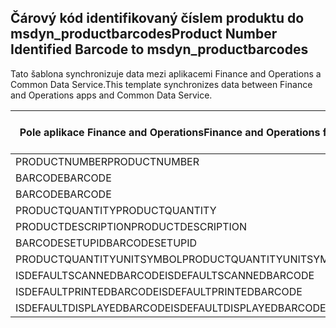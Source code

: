 ## <a name="product-number-identified-barcode-to-msdyn_productbarcodes"></a><span data-ttu-id="0962f-101">Čárový kód identifikovaný číslem produktu do msdyn_productbarcodes</span><span class="sxs-lookup"><span data-stu-id="0962f-101">Product Number Identified Barcode to msdyn_productbarcodes</span></span>

<span data-ttu-id="0962f-102">Tato šablona synchronizuje data mezi aplikacemi Finance and Operations a Common Data Service.</span><span class="sxs-lookup"><span data-stu-id="0962f-102">This template synchronizes data between Finance and Operations apps and Common Data Service.</span></span>

<span data-ttu-id="0962f-103">Pole aplikace Finance and Operations</span><span class="sxs-lookup"><span data-stu-id="0962f-103">Finance and Operations field</span></span> | <span data-ttu-id="0962f-104">Typ mapování</span><span class="sxs-lookup"><span data-stu-id="0962f-104">Map type</span></span> | <span data-ttu-id="0962f-105">Jiné pole Dynamics 365</span><span class="sxs-lookup"><span data-stu-id="0962f-105">Other Dynamics 365 field</span></span> | <span data-ttu-id="0962f-106">Výchozí hodnota</span><span class="sxs-lookup"><span data-stu-id="0962f-106">Default value</span></span>
---|---|---|---
<span data-ttu-id="0962f-107">PRODUCTNUMBER</span><span class="sxs-lookup"><span data-stu-id="0962f-107">PRODUCTNUMBER</span></span> | > | <span data-ttu-id="0962f-108">msdyn_productnumberid.msdyn_productnumber</span><span class="sxs-lookup"><span data-stu-id="0962f-108">msdyn_productnumberid.msdyn_productnumber</span></span> | 
<span data-ttu-id="0962f-109">BARCODE</span><span class="sxs-lookup"><span data-stu-id="0962f-109">BARCODE</span></span> | > | <span data-ttu-id="0962f-110">msdyn_name</span><span class="sxs-lookup"><span data-stu-id="0962f-110">msdyn_name</span></span> | 
<span data-ttu-id="0962f-111">BARCODE</span><span class="sxs-lookup"><span data-stu-id="0962f-111">BARCODE</span></span> | > | <span data-ttu-id="0962f-112">msdyn_barcode</span><span class="sxs-lookup"><span data-stu-id="0962f-112">msdyn_barcode</span></span> | 
<span data-ttu-id="0962f-113">PRODUCTQUANTITY</span><span class="sxs-lookup"><span data-stu-id="0962f-113">PRODUCTQUANTITY</span></span> | > | <span data-ttu-id="0962f-114">msdyn_productquantity</span><span class="sxs-lookup"><span data-stu-id="0962f-114">msdyn_productquantity</span></span> | 
<span data-ttu-id="0962f-115">PRODUCTDESCRIPTION</span><span class="sxs-lookup"><span data-stu-id="0962f-115">PRODUCTDESCRIPTION</span></span> | > | <span data-ttu-id="0962f-116">msdyn_productdescription</span><span class="sxs-lookup"><span data-stu-id="0962f-116">msdyn_productdescription</span></span> | 
<span data-ttu-id="0962f-117">BARCODESETUPID</span><span class="sxs-lookup"><span data-stu-id="0962f-117">BARCODESETUPID</span></span> | > | <span data-ttu-id="0962f-118">msdyn_barcodesetupid</span><span class="sxs-lookup"><span data-stu-id="0962f-118">msdyn_barcodesetupid</span></span> | 
<span data-ttu-id="0962f-119">PRODUCTQUANTITYUNITSYMBOL</span><span class="sxs-lookup"><span data-stu-id="0962f-119">PRODUCTQUANTITYUNITSYMBOL</span></span> | > | <span data-ttu-id="0962f-120">msdyn_unitofmeasureid.msdyn_symbol</span><span class="sxs-lookup"><span data-stu-id="0962f-120">msdyn_unitofmeasureid.msdyn_symbol</span></span> | 
<span data-ttu-id="0962f-121">ISDEFAULTSCANNEDBARCODE</span><span class="sxs-lookup"><span data-stu-id="0962f-121">ISDEFAULTSCANNEDBARCODE</span></span> | >> | <span data-ttu-id="0962f-122">msdyn_isdefaultscannedbarcode</span><span class="sxs-lookup"><span data-stu-id="0962f-122">msdyn_isdefaultscannedbarcode</span></span> | 
<span data-ttu-id="0962f-123">ISDEFAULTPRINTEDBARCODE</span><span class="sxs-lookup"><span data-stu-id="0962f-123">ISDEFAULTPRINTEDBARCODE</span></span> | >> | <span data-ttu-id="0962f-124">msdyn_isdefaultprintedbarcode</span><span class="sxs-lookup"><span data-stu-id="0962f-124">msdyn_isdefaultprintedbarcode</span></span> | 
<span data-ttu-id="0962f-125">ISDEFAULTDISPLAYEDBARCODE</span><span class="sxs-lookup"><span data-stu-id="0962f-125">ISDEFAULTDISPLAYEDBARCODE</span></span> | >> | <span data-ttu-id="0962f-126">msdyn_isdefaultdisplayedbarcode</span><span class="sxs-lookup"><span data-stu-id="0962f-126">msdyn_isdefaultdisplayedbarcode</span></span> | 
